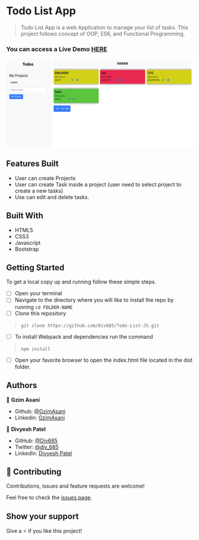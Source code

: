 # Todo List App

> Todo List App is a web Application to manage your list of tasks. This project follows concept of OOP, ES6, and Functional Programming.


### You can access a Live Demo [HERE](https://div685.github.io/Todo-List-JS/)

![Screenshot](./screencapture.png)

## Features Built

- User can create Projects
- User can create Task inside a project (user need to select project to create a new tasks)
- Use can edit and delete tasks.



## Built With

- HTML5
- CSS3
- Javascript
- Bootstrap


## Getting Started

To get a local copy up and running follow these simple steps.

- [ ] Open your terminal
- [ ]  Navigate to the directory where you will like to install the repo by running `cd FOLDER-NAME` 
- [ ] Clone this repository
 > `git clone https://github.com/Div685/Todo-List-JS.git`
- [ ] To install Webpack and dependencies run the command
 > `npm install`
 - [ ] Open your favorite browser to open the index.html file located in the dist folder.

 
## Authors

👤 **Gzim Asani**
- Github: [@GzimAsani](https://github.com/GzimAsani)
- Linkedin: [GzimAsani](https://www.linkedin.com/in/gzim-asani-83390a17a/)

👤 **Divyesh Patel**

- GitHub: [@Div685](https://github.com/Div685)
- Twitter: [@div_685](https://twitter.com/div_685)
- LinkedIn: [Divyesh Patel](https://www.linkedin.com/in/divyesh-daxa-patel/)


## 🤝 Contributing

Contributions, issues and feature requests are welcome!

Feel free to check the [issues page](https://github.com/Div685/Todo-List-JS/issues).


## Show your support

Give a ⭐️ if you like this project!